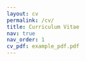 ```yaml
---
layout: cv
permalink: /cv/
title: Curriculum Vitae
nav: true
nav_order: 1
cv_pdf: example_pdf.pdf
---
```

